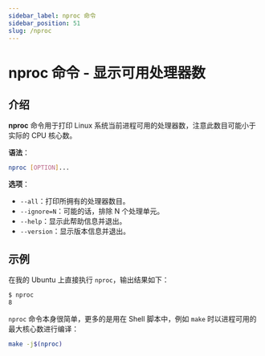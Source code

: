 ```yaml
---
sidebar_label: nproc 命令
sidebar_position: 51
slug: /nproc
---
```


# nproc 命令 - 显示可用处理器数



## 介绍

**nproc** 命令用于打印 Linux 系统当前进程可用的处理器数，注意此数目可能小于实际的 CPU 核心数。

**语法**：

```bash
nproc [OPTION]...
```

**选项**：

- `--all`：打印所拥有的处理器数目。
- `--ignore=N`：可能的话，排除 N 个处理单元。
- `--help`：显示此帮助信息并退出。
- `--version`：显示版本信息并退出。



## 示例

在我的 Ubuntu 上直接执行 `nproc`，输出结果如下：

```bash
$ nproc 
8
```

`nproc` 命令本身很简单，更多的是用在 Shell 脚本中，例如 `make` 时以进程可用的最大核心数进行编译：

```bash
make -j$(nproc)
```

